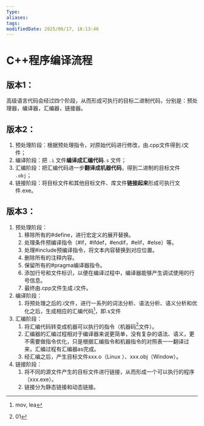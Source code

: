```yaml
---
Type:
aliases: 
tags: 
modifiedDate: 2025/06/17, 18:13:46
---
```


# C++程序编译流程

## **版本1：**

高级语言代码会经过四个阶段，从而形成可执行的目标二进制代码，分别是：预处理器，编译器，汇编器，链接器。

## **版本2：**

1. 预处理阶段：根据预处理指令，对原始代码进行修改，由.cpp文件得到.i文件；
2. 编译阶段：把 `.i` 文件**编译成汇编代码**`.s` 文件；
3. 汇编阶段：把汇编代码进一步**翻译成机器代码**，得到二进制的目标文件 `.obj`；
4. 链接阶段：将目标文件和其他目标文件、库文件**链接起来**形成可执行文件.exe。

## **版本3：**

1. 预处理阶段：
    1. 移除所有的#define，进行宏定义的展开替换。
    2. 处理条件预编译指令（#if，#ifdef，#endif，#elif，#else）等。
    3. 处理#include预编译指令，将文本内容替换到对应位置。
    4. 删除所有的注释内容。
    5. 保留所有的#pragma编译器指令。
    6. 添加行号和文件标识，以便在编译过程中，编译器能够产生调试使用的行号信息。
    7. 最终由.cpp文件生成.i文件。
2. 编译阶段：
    1. 将预处理之后的.i文件，进行一系列的词法分析、语法分析、语义分析和优化之后，生成相应的汇编代码[^1]，即.s文件
3. 汇编阶段：
    1. 将汇编代码转变成机器可以执行的指令（机器码[^2]文件）。
    2. 汇编器的汇编过程相对于编译器来说更简单，没有复杂的语法、语义，更不需要做指令优化，只是根据汇编指令和机器指令的对照表一一翻译过来，汇编过程有汇编器as完成。
    3. 经汇编之后，产生目标文件xxx.o（Linux ）、xxx.obj（Window）。
4. 链接阶段：
    1. 将不同的源文件产生的目标文件进行链接，从而形成一个可以执行的程序（xxx.exe）。
    2. 链接分为静态链接和动态链接。

[^1]: mov, lea
[^2]: 01
